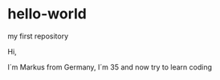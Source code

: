 # hello-world
my first repository

Hi,

I´m Markus from Germany, I´m 35 and now try to learn coding
